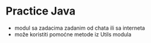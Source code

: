 # Practice Java
- modul sa zadacima zadanim od chata ili sa interneta
- može koristiti pomoćne metode iz Utils modula